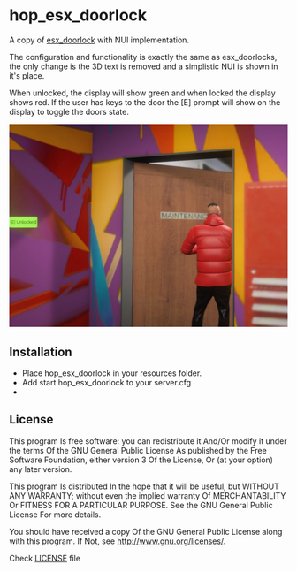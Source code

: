 # hop_esx_doorlock
A copy of [esx_doorlock](https://github.com/esx-community/esx_doorlock) with NUI implementation.

The configuration and functionality is exactly the same as esx_doorlocks, the only change is the 3D text is removed and a simplistic NUI is shown in it's place.

When unlocked, the display will show green and when locked the display shows red. If the user has keys to the door the [E] prompt will show on the display to toggle the doors state.

![Example](example.jpg)

## Installation
- Place hop_esx_doorlock in your resources folder.
- Add start hop_esx_doorlock to your server.cfg
- 
## License
This program Is free software: you can redistribute it And/Or modify it under the terms Of the GNU General Public License As published by the Free Software Foundation, either version 3 Of the License, Or (at your option) any later version.

This program Is distributed In the hope that it will be useful, but WITHOUT ANY WARRANTY; without even the implied warranty Of MERCHANTABILITY Or FITNESS FOR A PARTICULAR PURPOSE. See the GNU General Public License For more details.

You should have received a copy Of the GNU General Public License along with this program. If Not, see http://www.gnu.org/licenses/.

Check [LICENSE](/LICENSE) file
